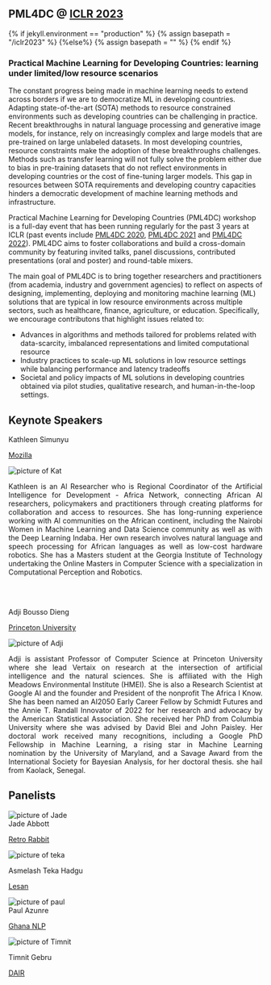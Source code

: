 ##  PML4DC @ <a target='_blank' href='https://iclr.cc/'> ICLR 2023</a>

{% if jekyll.environment  == "production" %}
        {% assign basepath = "/iclr2023" %}
        {%else%}
        {% assign basepath = "" %}
        {% endif %}

<!-- ## Practical ML for Developing Countries: learning under limited/low resource scenarios -->

### Practical Machine Learning for Developing Countries: learning under limited/low resource scenarios

<!--<div class="update">
        ICLR 2022 will be a fully virtual conference. While the details for remote presentation are being finalized, authors of accepted papers/posters are encouraged to view the <a href="https://iclr.cc/Conferences/2022/virtual"> ICLR virtual presentation guidelines here </a> .-->

       
The constant progress being made in machine learning needs to extend across borders if we are to democratize ML in developing countries. Adapting state-of-the-art (SOTA) methods to resource constrained environments such as developing countries can be challenging in practice. Recent breakthroughs in natural language processing and generative image models, for instance, rely on increasingly complex and large models that are pre-trained on large unlabeled datasets. In most developing countries, resource constraints make the adoption of these breakthroughs challenges. Methods such as transfer learning will not fully solve the problem either due to bias in pre-training datasets that do not reflect environments in developing countries or the cost of fine-tuning larger models. This gap in resources between SOTA requirements and developing country capacities hinders a democratic development of machine learning methods and infrastructure. 


Practical Machine Learning for Developing Countries (PML4DC) workshop is a full-day event that has been running regularly for the past 3 years at ICLR (past events include <a href="https://pml4dc.github.io/iclr2020/" target="_blank">PML4DC 2020</a>, <a href="https://pml4dc.github.io/iclr2021/" target="_blank"> PML4DC 2021</a> and <a href="https://pml4dc.github.io/iclr2022/" target="_blank"> PML4DC 2022</a>). PML4DC aims to foster collaborations and build a cross-domain community by featuring invited talks, panel discussions, contributed presentations (oral and poster) and round-table mixers. 


The main goal of PML4DC is to bring together researchers and practitioners (from academia, industry and government agencies) to reflect on aspects of designing, implementing, deploying and monitoring machine learning (ML) solutions that are typical in low resource environments across multiple sectors, such as healthcare, finance, agriculture, or education. Specifically, we encourage contributons that highlight issues related to:
* Advances in algorithms and methods tailored for problems related with data-scarcity, imbalanced representations and limited computational resource
*  Industry practices to scale-up ML solutions in low resource settings while balancing performance and latency tradeoffs
* Societal and policy impacts of ML solutions in developing countries obtained via pilot studies, qualitative research, and human-in-the-loop settings.


## Keynote Speakers
<div>

 <div class="iblock headshotname"> Kathleen Simunyu </div>
 <p><a href="https://twitter.com/siminyu_kat" class="headshotaffiliation" target="_blank">Mozilla</a></p>
 <div class="iblock headshotbox"> 
  <p><img src="{{basepath}}/images/speakers/kat.jpeg" class="headshot" alt="picture of Kat"></p>
  <p align='justify'>
  Kathleen is an Al Researcher who is Regional Coordinator of the Artificial Intelligence for Development - Africa Network, connecting African Al researchers, policymakers and practitioners through creating platforms for collaboration and access to resources. She has long-running experience working with Al communities on the African continent, including the Nairobi Women in Machine Learning and Data Science community as well as with the Deep Learning Indaba. Her own research involves natural language and speech processing for African languages as well as low-cost hardware robotics. She has a Masters student at the Georgia Institute of Technology undertaking the Online Masters in Computer Science with a specialization in Computational Perception and Robotics.
  </p>
 </div>

 <br><br>

 <div class="iblock headshotname"> Adji Bousso Dieng </div>
  <p><a href="https://vertaix.princeton.edu/people/" class="headshotaffiliation" target="_blank">Princeton University</a></p>
 <div class="iblock headshotbox"> 
  <p><img src="{{basepath}}/images/speakers/Dieng_450x600.jpeg" class="headshot" alt="picture of Adji"></p>
  <p align ='justify'>
  Adji is assistant Professor of Computer Science at Princeton University where she lead Vertaix on research at the intersection of artificial intelligence and the natural sciences. She is affiliated with the High Meadows Environmental Institute (HMEI). She is also a Research Scientist at Google AI and the founder and President of the nonprofit The Africa I Know. She has been named an AI2050 Early Career Fellow by Schmidt Futures and the Annie T. Randall Innovator of 2022 for her research and advocacy by the American Statistical Association. She received her PhD from Columbia University where she was advised by David Blei and John Paisley. Her doctoral work received many recognitions, including a Google PhD Fellowship in Machine Learning, a rising star in Machine Learning nomination by the University of Maryland, and a Savage Award from the International Society for Bayesian Analysis, for her doctoral thesis. she hail from Kaolack, Senegal.
  </p>
 </div>
  </div>

 



## Panelists
<div class="panelists">
<div>
  <div class="iblock headshotbox"> 
  <img src="{{basepath}}/images/speakers/jade.jpeg" class="headshot"  alt="picture of Jade">
  </div>
  <div class="iblock headshotname">Jade Abbott</div>
  <p><a href="https://www.jabbott.io" class="headshotaffiliation" target="_blank">Retro Rabbit</a></p>
</div>


<div>
  <div class="iblock headshotbox"> 
  <p><img src="{{basepath}}/images/speakers/teka.jpeg" class="headshot"  alt="picture of teka"></p>
  </div>
  <div class="iblock headshotname">Asmelash Teka Hadgu </div>
  <p><a href="https://twitter.com/asmelashteka" class="headshotaffiliation" target="_blank">Lesan</a></p>
</div>
        

</div>

<div class="panelists">

<div>
  <div class="iblock headshotbox"> 
  <img src="{{basepath}}/images/speakers/paul.jpeg" class="headshot"  alt="picture of paul">
  </div>
  <div class="iblock headshotname">Paul Azunre</div>
  <p><a href="https://www.azunre.com/" class="headshotaffiliation" target="_blank">Ghana NLP</a></p>
</div>
        
<div>
   <div class="iblock headshotbox"> 
   <p><img src="{{basepath}}/images/speakers/timnit.jpeg" class="headshot"  alt="picture of Timnit"></p>
   </div>
   <div class="iblock headshotname">Timnit Gebru</div>
   <p><a href="https://www.dair-institute.org/about" class="headshotaffiliation" target="_blank">DAIR</a></p>
 </div>
</div>

